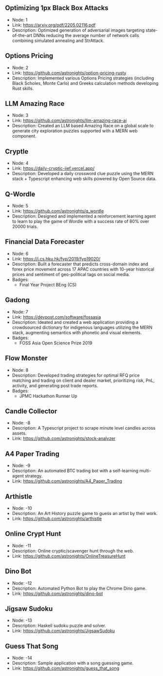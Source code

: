 ## Optimizing 1px Black Box Attacks

- Node: 1
- Link: https://arxiv.org/pdf/2205.02116.pdf
- Description: Optimized generation of adversarial images targeting state-of-the-art DNNs reducing the average number of network calls combining simulated annealing and StrAttack.

## Options Pricing

- Node: 2
- Link: https://github.com/astronights/option-pricing-rusty
- Description: Implemented various Options Pricing strategies (including Black Scholes, Monte Carlo) and Greeks calculation methods developing Rust skills. 

## LLM Amazing Race

- Node: 3
- Link: https://github.com/astronights/llm-amazing-race-ai
- Description: Created an LLM based Amazing Race on a global scale to generate city exploration puzzles supported with a MERN web component.

## Cryptle

- Node: 4
- Link: https://daily-cryptic-iief.vercel.app/
- Description: Developed a daily crossword clue puzzle using the MERN stack + Typescript enhancing web skills powered by Open Source data. 

## Q-Wordle

- Node: 5
- Link: https://github.com/astronights/q_wordle
- Description: Designed and implemented a reinforcement learning agent to learn to play the game of Wordle with a success rate of 80% over 20000 trials.

## Financial Data Forecaster

- Node: 6
- Link: https://i.cs.hku.hk/fyp/2019/fyp19020/
- Description: Built a forecaster that predicts cross-domain index and forex price movement across 17 APAC countries with 10-year historical prices and sentiment of geo-political tags on social media.
- Badges:
  - Final Year Project BEng (CS)

## Gadong

- Node: 7
- Link: https://devpost.com/software/fossasia
- Description: Ideated and created a web application providing a crowdsourced dictionary for indigenous languages utilizing the MERN stack, augmenting semantics with phonetic and visual elements.
- Badges:
  - FOSS Asia Open Science Prize 2019

## Flow Monster

- Node: 8
- Description: Developed trading strategies for optimal RFQ price matching and trading on client and dealer market,
 prioritizing risk, PnL, activity, and generating post trade reports.
- Badges:
  - JPMC Hackathon Runner Up

## Candle Collector

- Node: -8
- Description: A Typescript project to scrape minute level candles across assets.
- Link: https://github.com/astronights/stock-analyzer

## A4 Paper Trading

- Node: -9
- Description: An automated BTC trading bot with a self-learning multi-agent strategy.
- Link: https://github.com/astronights/A4_Paper_Trading

## Arthistle

- Node: -10
- Description: An Art History puzzle game to guess an artist by their work.
- Link: https://github.com/astronights/arthistle

## Online Crypt Hunt

- Node: -11
- Description: Online cryptic/scavenger hunt through the web.
- Link: https://github.com/astronights/OnlineTreasureHunt

## Dino Bot

- Node: -12
- Description: Automated Python Bot to play the Chrome Dino game.
- Link: https://github.com/astronights/dino-bot

## Jigsaw Sudoku

- Node: -13
- Description: Haskell sudoku puzzle and solver.
- Link: https://github.com/astronights/JigsawSudoku

## Guess That Song

- Node: -14
- Description: Sample application with a song guessing game.
- Link: https://github.com/astronights/guess_that_song
